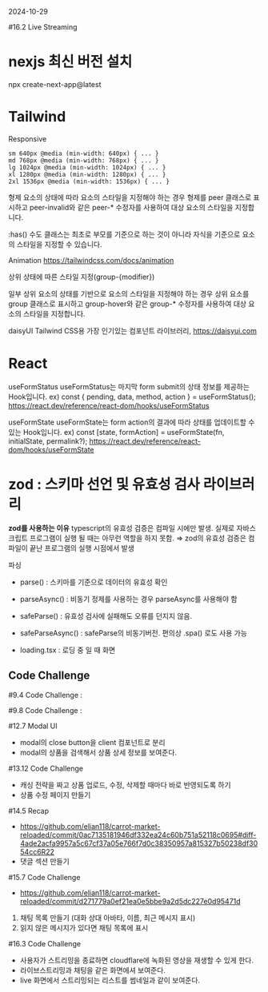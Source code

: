 2024-10-29

#16.2 Live Streaming

# nexjs 최신 버전 설치

npx create-next-app@latest

# Tailwind

Responsive

```
sm 640px @media (min-width: 640px) { ... }
md 768px @media (min-width: 768px) { ... }
lg 1024px @media (min-width: 1024px) { ... }
xl 1280px @media (min-width: 1280px) { ... }
2xl 1536px @media (min-width: 1536px) { ... }
```

형제 요소의 상태에 따라 요소의 스타일을 지정해야 하는 경우 형제를 peer 클래스로 표시하고 peer-invalid와 같은 peer-\* 수정자를 사용하여 대상 요소의 스타일을 지정합니다.

:has() 수도 클래스는 최초로 부모를 기준으로 하는 것이 아니라 자식을 기준으로 요소의 스타일을 지정할 수 있습니다.

Animation
https://tailwindcss.com/docs/animation

상위 상태에 따른 스타일 지정(group-{modifier})

일부 상위 요소의 상태를 기반으로 요소의 스타일을 지정해야 하는 경우 상위 요소를 group 클래스로 표시하고 group-hover와 같은 group-\* 수정자를 사용하여 대상 요소의 스타일을 지정합니다.

daisyUI
Tailwind CSS용 가장 인기있는 컴포넌트 라이브러리, https://daisyui.com

# React

useFormStatus
useFormStatus는 마지막 form submit의 상태 정보를 제공하는 Hook입니다.
ex) const { pending, data, method, action } = useFormStatus();
https://react.dev/reference/react-dom/hooks/useFormStatus

useFormState
useFormState는 form action의 결과에 따라 상태를 업데이트할 수 있는 Hook입니다.
ex) const [state, formAction] = useFormState(fn, initialState, permalink?);
https://react.dev/reference/react-dom/hooks/useFormState

# zod : 스키마 선언 및 유효성 검사 라이브러리

**zod를 사용하는 이유**
typescript의 유효성 검증은 컴파일 시에만 발생.
실제로 자바스크립트 프로그램이 실행 될 때는 아무런 역할을 하지 못함.
⇒ zod의 유효성 검증은 컴파일이 끝난 프로그램의 실행 시점에서 발생

파싱

- parse() : 스키마를 기준으로 데이터의 유효성 확인
- parseAsync() : 비동기 정제를 사용하는 경우 parseAsync를 사용해야 함
- safeParse() : 유효성 검사에 실패해도 오류를 던지지 않음.
- safeParseAsync() : safeParse의 비동기버전. 편의상 .spa() 로도 사용 가능

- loading.tsx : 로딩 중 일 때 화면

## Code Challenge

#9.4 Code Challenge :

#9.8 Code Challenge :

#12.7 Modal UI

- modal의 close button을 client 컴포넌트로 분리
- modal의 상품을 검색해서 상품 상세 정보를 보여준다.

#13.12 Code Challenge

- 캐싱 전략을 짜고 상품 업로드, 수정, 삭제할 때마다 바로 반영되도록 하기
- 상품 수정 페이지 만들기

#14.5 Recap

- https://github.com/elian118/carrot-market-reloaded/commit/0ac7135181946df332ea24c60b751a52118c0695#diff-4ade2acfa9957a5c67cf37a05e766f7d0c38350957a815327b50238df3054cc6R22
- 댓글 섹션 만들기

#15.7 Code Challenge

- https://github.com/elian118/carrot-market-reloaded/commit/d271779a0ef21ea0e5bbe9a2d5dc227e0d95471d

1. 채팅 목록 만들기 (대화 상대 아바타, 이름, 최근 메시지 표시)
2. 읽지 않은 메시지가 있다면 채팅 목록에 표시

#16.3 Code Challenge

- 사용자가 스트리밍을 종료하면 cloudflare에 녹화된 영상을 재생할 수 있게 한다.
- 라이브스트리밍과 채팅을 같은 화면에셔 보여준다.
- live 화면에서 스트리밍되는 리스트를 썸네일과 같이 보여준다.
